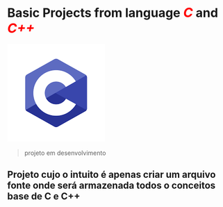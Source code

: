 <h1>Basic Projects from language <i style='color: #ff0000; font-size:30px'>C</i> and <i style='color: #ff0000; font-size:30px'>C++</i></h1>


![logo C](./images/c.png)

>projeto em desenvolvimento

<h2>Projeto cujo o intuito é apenas criar um arquivo fonte onde será armazenada todos o conceitos base de C e C++</h2>